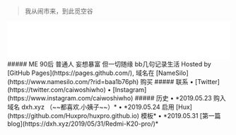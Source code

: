 > 我从闹市来，到此觅空谷  

<!-- music -->
<iframe src="//music.163.com/outchain/player?type=2&id=1491585&auto=0&height=66" frameborder="0" width="100%" height="86px" > </iframe>
##### ME
90后  
普通人  
妄想暴富    
但一切随缘    
bb几句记录生活  
Hosted by [GitHub Pages](https://pages.github.com/), 域名在 [NameSilo](https://www.namesilo.com/?rid=baa1b76ph) 购买
##### 联系
 • [Twitter](https://twitter.com/caiwoshiwho)  
 • [Instagram](https://www.instagram.com/caiwoshiwho)  
##### 历史
• *2019.05.23 购入域名 dxh.xyz （~~都喜欢.小姨子~~）*   
• *2019.05.24 启用 [Hux](https://github.com/Huxpro/huxpro.github.io) 模板*  
• *2019.05.31 [第一篇 blog](https://dxh.xyz/2019/05/31/Redmi-K20-pro/)*    
 <br/>

 


